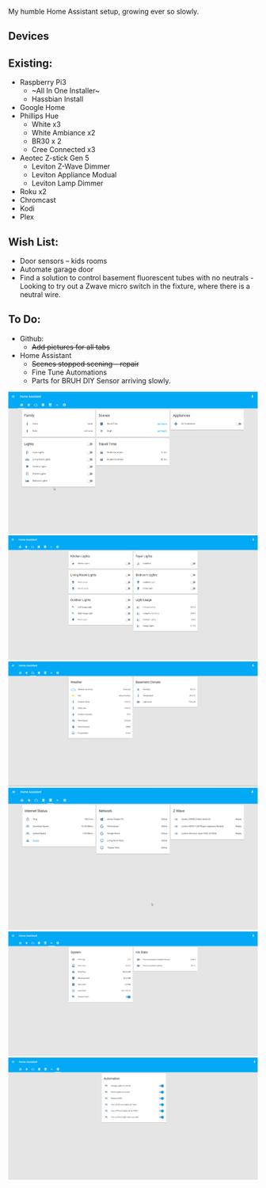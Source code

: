 My humble Home Assistant setup, growing ever so slowly.

## Devices

## Existing:

* Raspberry Pi3
  - ~All In One Installer~
  - Hassbian Install
* Google Home
* Phillips Hue
  - White x3
  - White Ambiance x2
  - BR30 x 2
  - Cree Connected x3
* Aeotec Z-stick Gen 5
  - Leviton Z-Wave Dimmer
  - Leviton Appliance Modual
  - Leviton Lamp Dimmer
* Roku x2
* Chromcast
* Kodi
* Plex

## Wish List:
* Door sensors – kids rooms
* Automate garage door
* Find a solution to control basement fluorescent tubes with no neutrals - Looking to try out a Zwave micro switch in the fixture, where there is a neutral wire. 

## To Do:

* Github:
  - ~~Add pictures for all tabs~~
* Home Assistant
  - ~~Scenes stopped scening – repair~~
  - Fine Tune Automations
  - Parts for BRUH DIY Sensor arriving slowly. 

![](https://github.com/SeveredDime/Home-Assistant/blob/master/images/home.png)
![](https://github.com/SeveredDime/Home-Assistant/blob/master/images/lights.png)
![](https://github.com/SeveredDime/Home-Assistant/blob/master/images/weather.png)
![](https://github.com/SeveredDime/Home-Assistant/blob/master/images/network.png)
![](https://github.com/SeveredDime/Home-Assistant/blob/master/images/pi.png)
![](https://github.com/SeveredDime/Home-Assistant/blob/master/images/automation.png)
